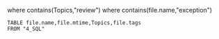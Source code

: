 where contains(Topics,"review") 
where contains(file.name,"exception") 


```dataview 
TABLE file.name,file.mtime,Topics,file.tags
FROM "4_SQL" 

